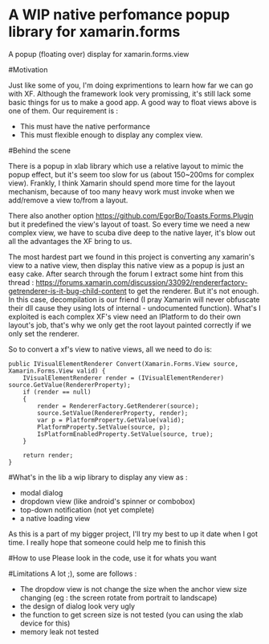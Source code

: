 # A WIP native perfomance popup library for xamarin.forms
A popup (floating over) display for xamarin.forms.view

#Motivation

Just like some of you, I'm doing exprimentions to learn how far we can go with XF. Although the framework look very promissing, it's still lack some basic things for us to make a good app.  A good way to float views above is one of them. Our requirement is : 
  + This must have the native performance 
  + This must flexible enough to display any complex view.

#Behind the scene

There is a popup in xlab library which use a relative layout to mimic the popup effect, but it's seem too slow for us (about 150~200ms for complex view). Frankly, I think Xamarin should spend more time for the layout mechanism, because of too many heavy work must invoke when we add/remove a view to/from a layout. 

There also another option https://github.com/EgorBo/Toasts.Forms.Plugin but it predefined the view's layout of toast. So every time we need a new complex view, we have to scuba dive deep to the native layer, it's blow out all the advantages the XF bring to us.

The most hardest part we found in this project is converting any xamarin's view to a native view, then display this native view as a popup is just an easy cake. After search through the forum I extract some hint from this thread : https://forums.xamarin.com/discussion/33092/rendererfactory-getrenderer-is-it-bug-child-content to get the renderer. But it's not enough. In this case, decompilation is our friend (I pray Xamarin will never obfuscate their dll cause they using lots of internal - undocumented function). What's I exploited is each complex XF's view need an IPlatform to do their own layout's job, that's why we only get the root layout painted correctly if we only set the renderer. 

So to convert a xf's view to native views, all we need to do is: 
  ```
  public IVisualElementRenderer Convert(Xamarin.Forms.View source, Xamarin.Forms.View valid) {
      IVisualElementRenderer render = (IVisualElementRenderer) source.GetValue(RendererProperty);
      if (render == null)
      {
          render = RendererFactory.GetRenderer(source);
          source.SetValue(RendererProperty, render);
          var p = PlatformProperty.GetValue(valid);
          PlatformProperty.SetValue(source, p);
          IsPlatformEnabledProperty.SetValue(source, true);
      }
      
      return render;
  }
  ```
#What's in the lib
a wip library to display any view as : 
  + modal dialog
  + dropdown view (like android's spinner or combobox)
  + top-down notification (not yet complete)
  + a native loading view

As this is a part of my bigger project, I'll try my best to up it date when I got time. I really hope that someone could help me to finish this

#How to use
Please look in the code, use it for whats you want

#Limitations
A lot ;), some are follows : 
  + The dropdow view is not change the size when the anchor view size changing (eg : the screen rotate from portrait to landscape)
  + the design of dialog look very ugly
  + the function to get screen size is not tested (you can using the xlab device for this)
  + memory leak not tested
